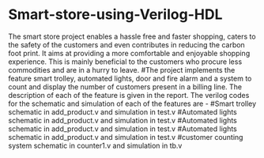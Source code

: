 # Smart-store-using-Verilog-HDL
The smart store project enables a hassle free and faster shopping, caters to the safety of the customers and even contributes in reducing the carbon foot print. It aims at providing a more comfortable and enjoyable shopping experience. This is mainly beneficial to the customers who procure less commodities and are in a hurry to leave.
#The project implements the feature smart trolley, automated lights, door and fire alarm and a system to count and display the number of customers present in a billing line. The description of each of the feature is given in the report. The verilog codes for the schematic and simulation of each of the features are - 
#Smart trolley schematic in add_product.v and simulation in test.v
#Automated lights schematic in add_product.v and simulation in test.v
#Automated lights schematic in add_product.v and simulation in test.v
#Automated lights schematic in add_product.v and simulation in test.v
#customer counting system schematic in counter1.v and simulation in tb.v
